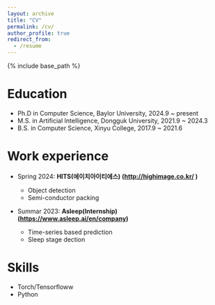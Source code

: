 ```yaml
---
layout: archive
title: "CV"
permalink: /cv/
author_profile: true
redirect_from:
  - /resume
---
```


{% include base_path %}

Education
======
* Ph.D in Computer Science, Baylor University, 2024.9 ~ present
* M.S. in Artificial Intelligence, Dongguk University, 2021.9 ~ 2024.3
* B.S. in Computer Science, Xinyu College, 2017.9 ~ 2021.6

Work experience
======
* Spring 2024: **HITS(에이치아이티에스) (http://highimage.co.kr/ )**
  * Object detection
  * Semi-conductor packing
  <!-- * <ul http://highimage.co.kr/ > -->

* Summar 2023: **Asleep(Internship)(https://www.asleep.ai/en/company)**
  * Time-series based prediction
  * Sleep stage dection

  
Skills
======
* Torch/Tensorfloww
* Python

<!-- Publications
======
  <ul>{% for post in site.publications reversed %}
    {% include archive-single-cv.html %}
  {% endfor %}</ul> -->
  
<!-- Talks
======
  <ul>{% for post in site.talks reversed %}
    {% include archive-single-talk-cv.html  %}
  {% endfor %}</ul>
  
Teaching
======
  <ul>{% for post in site.teaching reversed %}
    {% include archive-single-cv.html %}
  {% endfor %}</ul>
  
Service and leadership
======
* Currently signed in to 43 different slack teams -->
